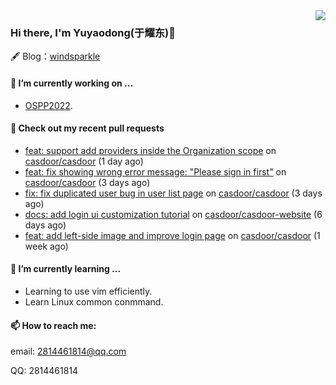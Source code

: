 <img align="right" src="https://github-readme-stats.vercel.app/api?username=leo220yuyaodog&show_icons=true&icon_color=805AD5&text_color=718096&bg_color=ffffff&hide_title=true" />

### Hi there, I'm Yuyaodong(于耀东)👋
🖋 Blog：[windsparkle](https://blog.windsparkle.top)
#### 🔭 I’m currently working on ...
- [OSPP2022](https://summer-ospp.ac.cn/).

#### 🔨 Check out my recent pull requests

- [feat: support add providers inside the Organization scope](https://github.com/casdoor/casdoor/pull/1250) on [casdoor/casdoor](https://github.com/casdoor/casdoor) (1 day ago)
- [feat: fix showing wrong error message: &#34;Please sign in first&#34;](https://github.com/casdoor/casdoor/pull/1245) on [casdoor/casdoor](https://github.com/casdoor/casdoor) (3 days ago)
- [fix: fix duplicated user bug in user list page](https://github.com/casdoor/casdoor/pull/1243) on [casdoor/casdoor](https://github.com/casdoor/casdoor) (3 days ago)
- [docs: add login ui customization tutorial](https://github.com/casdoor/casdoor-website/pull/379) on [casdoor/casdoor-website](https://github.com/casdoor/casdoor-website) (6 days ago)
- [feat: add left-side image and improve login page](https://github.com/casdoor/casdoor/pull/1226) on [casdoor/casdoor](https://github.com/casdoor/casdoor) (1 week ago)

#### 🌱 I’m currently learning ...
- Learning to use vim efficiently.
- Learn Linux common conmmand.

#### 📫 How to reach me:
email: 2814461814@qq.com

QQ: 2814461814
